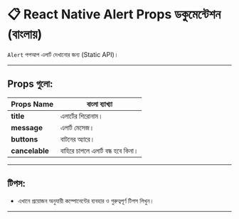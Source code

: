 # 📋 React Native Alert Props ডকুমেন্টেশন (বাংলায়)

`Alert` পপআপ এলার্ট দেখানোর জন্য (Static API)।

---

## Props গুলো:

| Props Name | বাংলা ব্যাখ্যা |
|------------|----------------|
| **title** | এলার্টের শিরোনাম। |
| **message** | এলার্ট মেসেজ। |
| **buttons** | বাটনের অ্যারে। |
| **cancelable** | বাহিরে চাপলে এলার্ট বন্ধ হবে কিনা। |

---

## টিপস:

- এখানে প্রয়োজন অনুযায়ী কম্পোনেন্টের ব্যবহার ও গুরুত্বপূর্ণ টিপস লিখুন।

---
